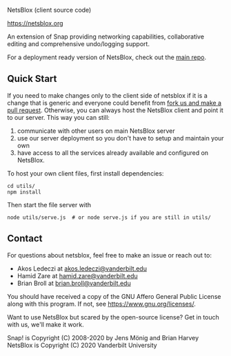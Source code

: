 
NetsBlox (client source code)

https://netsblox.org

An extension of Snap providing networking capabilities, collaborative editing and comprehensive undo/logging support.

For a deployment ready version of NetsBlox, check out the [main repo](https://github.com/netsblox/netsblox).

## Quick Start
If you need to make changes only to the client side of netsblox if it is a change that is generic and everyone could benefit from [fork us and make a pull request](https://github.com/NetsBlox/Snap--Build-Your-Own-Blocks/pulls).
Otherwise, you can always host the NetsBlox client and point it to our server. This way you can still:
1. communicate with other users on main NetsBlox server
2. use our server deployment so you don't have to setup and maintain your own
3. have access to all the services already available and configured on NetsBlox.

To host your own client files, first install dependencies:
```
cd utils/  
npm install
```

Then start the file server with
```
node utils/serve.js  # or node serve.js if you are still in utils/
```

## Contact
For questions about netsblox, feel free to make an issue or reach out to:
- Akos Ledeczi at akos.ledeczi@vanderbilt.edu
- Hamid Zare at hamid.zare@vanderbilt.edu
- Brian Broll at brian.broll@vanderbilt.edu

You should have received a copy of the GNU Affero General Public License
along with this program. If not, see <https://www.gnu.org/licenses/>.

Want to use NetsBlox but scared by the open-source license? Get in touch with us,
we'll make it work.

Snap! is Copyright (C) 2008-2020 by Jens Mönig and Brian Harvey
NetsBlox is Copyright (C) 2020 Vanderbilt University
